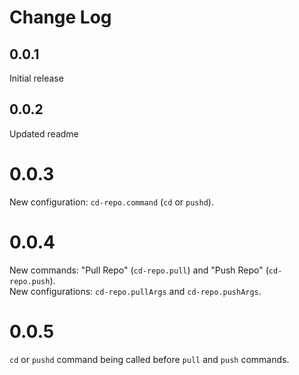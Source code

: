 # Change Log

## 0.0.1
Initial release

## 0.0.2
Updated readme

# 0.0.3
New configuration: `cd-repo.command` (`cd` or `pushd`).

# 0.0.4
New commands: "Pull Repo" (`cd-repo.pull`) and "Push Repo" (`cd-repo.push`).  
New configurations: `cd-repo.pullArgs` and `cd-repo.pushArgs`.

# 0.0.5
`cd` or `pushd` command being called before `pull` and `push` commands.